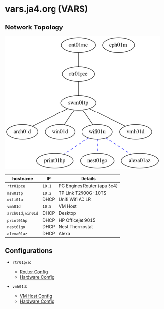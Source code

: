 # vars.ja4.org (VARS)

## Network Topology

![Network Topology](network.png)

| hostname | IP | Details |
| --- | --- |--- |
| `rtr01pce` | `10.1` | PC Engines Router (apu 3c4) |
| `msw01tp` | `10.2` | TP Link T2500G-10TS |
| `wifi01u` | DHCP | Unifi Wifi AC LR |
| `vmh01d` | `10.5`  | VM Host |
| `arch01d`, `win01d` | DHCP | Desktop |
| `print01hp` | DHCP | HP Officejet 9015 |
| `nest01go` | DHCP | Nest Thermostat |
| `alexa01az` | DHCP | Alexa |

## Configurations

* `rtr01pce`:
    * [Router Config](rtr01pce.nix)
    * [Hardware Config](rtr01pce.hardware-configuration.nix)

* `vmh01d`:
    * [VM Host Config](vmh01d.nix)
    * [Hardware Config](vmh01d.hardware-configuration.nix)